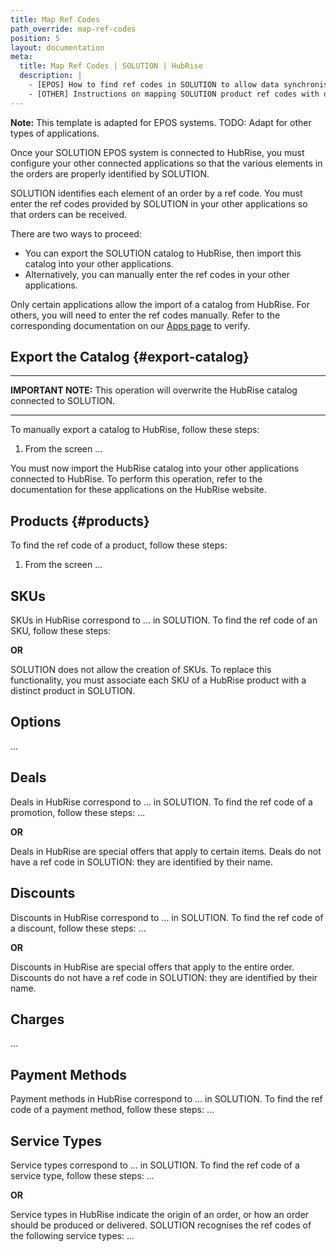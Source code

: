 ```yaml
---
title: Map Ref Codes
path_override: map-ref-codes
position: 5
layout: documentation
meta:
  title: Map Ref Codes | SOLUTION | HubRise
  description: |
    - [EPOS] How to find ref codes in SOLUTION to allow data synchronisation with other apps connected to HubRise.
    - [OTHER] Instructions on mapping SOLUTION product ref codes with other apps after connecting your EPOS with HubRise. Connect apps and synchronise your data.
---
```


**Note:** This template is adapted for EPOS systems. TODO: Adapt for other types of applications.

Once your SOLUTION EPOS system is connected to HubRise, you must configure your other connected applications so that the various elements in the orders are properly identified by SOLUTION.

SOLUTION identifies each element of an order by a ref code. You must enter the ref codes provided by SOLUTION in your other applications so that orders can be received.

There are two ways to proceed:

- You can export the SOLUTION catalog to HubRise, then import this catalog into your other applications.
- Alternatively, you can manually enter the ref codes in your other applications.

Only certain applications allow the import of a catalog from HubRise. For others, you will need to enter the ref codes manually. Refer to the corresponding documentation on our [Apps page](/apps) to verify.

## Export the Catalog {#export-catalog}

---

**IMPORTANT NOTE:** This operation will overwrite the HubRise catalog connected to SOLUTION.

---

To manually export a catalog to HubRise, follow these steps:

1. From the screen ...

You must now import the HubRise catalog into your other applications connected to HubRise. To perform this operation, refer to the documentation for these applications on the HubRise website.

## Products {#products}

To find the ref code of a product, follow these steps:

1. From the screen ...

## SKUs

SKUs in HubRise correspond to ... in SOLUTION. To find the ref code of an SKU, follow these steps:

**OR**

SOLUTION does not allow the creation of SKUs. To replace this functionality, you must associate each SKU of a HubRise product with a distinct product in SOLUTION.

## Options

...

## Deals

Deals in HubRise correspond to ... in SOLUTION. To find the ref code of a promotion, follow these steps: ...

**OR**

Deals in HubRise are special offers that apply to certain items. Deals do not have a ref code in SOLUTION: they are identified by their name.

## Discounts

Discounts in HubRise correspond to ... in SOLUTION. To find the ref code of a discount, follow these steps: ...

**OR**

Discounts in HubRise are special offers that apply to the entire order. Discounts do not have a ref code in SOLUTION: they are identified by their name.

## Charges

...

## Payment Methods

Payment methods in HubRise correspond to ... in SOLUTION. To find the ref code of a payment method, follow these steps: ...

## Service Types

Service types correspond to ... in SOLUTION. To find the ref code of a service type, follow these steps: ...

**OR**

Service types in HubRise indicate the origin of an order, or how an order should be produced or delivered. SOLUTION recognises the ref codes of the following service types: ...
